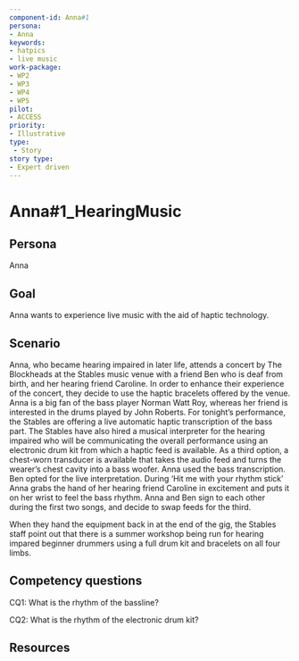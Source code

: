 ```yaml
---
component-id: Anna#1
persona: 
- Anna
keywords: 
- hatpics
- live music
work-package:
- WP2
- WP3
- WP4
- WP5
pilot:
- ACCESS
priority:
- Illustrative
type:
 - Story
story type:
- Expert driven
---
```

# Anna#1_HearingMusic

## Persona
Anna

## Goal
Anna wants to experience live music with the aid of haptic technology.

## Scenario  
Anna, who became hearing impaired in later life, attends a concert by The Blockheads at the Stables music venue with a friend Ben who is deaf from birth, and her hearing friend Caroline. In order to enhance their experience of the concert, they decide to use the haptic bracelets offered by the venue. Anna is a big fan of the bass player Norman Watt Roy, whereas  her friend is interested in the drums played by John Roberts. For tonight’s performance, the Stables are offering a live automatic haptic transcription of the bass part. The Stables have also hired a musical interpreter for the hearing impaired who will be communicating the overall performance using an electronic drum kit from which a haptic feed is available. As a third option, a chest-worn transducer is available that takes the audio feed and turns the wearer’s chest cavity into a bass woofer. Anna used the bass transcription. Ben opted for the live interpretation. During ‘Hit me with your rhythm stick’ Anna grabs the hand of her hearing friend Caroline in excitement and puts it on her wrist to feel the bass rhythm. Anna and Ben sign to each other during the first two songs, and decide to swap feeds for the third. 

When they hand the equipment back in at the end of the gig, the Stables staff point out that there is a summer  workshop being run for hearing impared beginner drummers using a full drum kit and bracelets on all four limbs.

## Competency questions 

CQ1: What is the rhythm of the bassline?

CQ2: What is the rhythm of the electronic drum kit?

## Resources

